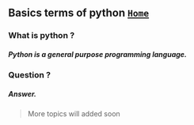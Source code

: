 ## Basics terms of python  [`Home`][home]

### What is python ?
##### Python is a general purpose programming language.

### Question ?
##### Answer.




> More topics will added soon



[home]: ../index.md